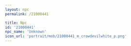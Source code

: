 ```yaml
---
layout: npc
permalink: /21000441

title: Npc
id: '21000441'
npc_name: 'Unknown'
icon_url: 'portrait/mob/21000441_m_crowdevilwhite_p.png'
---
```

